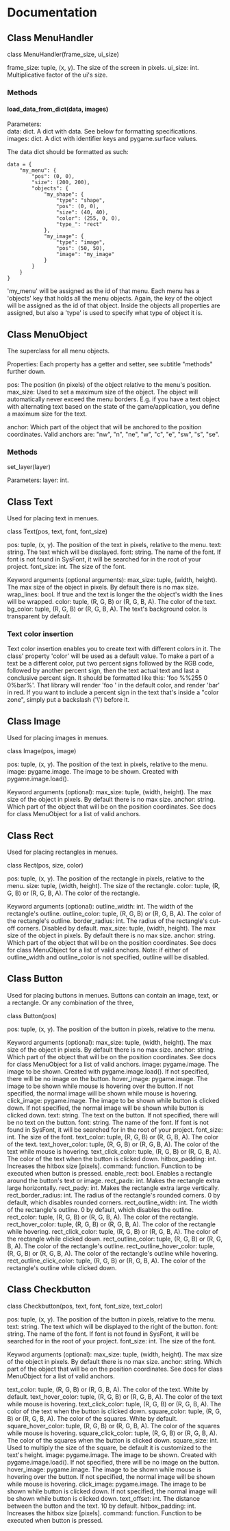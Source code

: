 # Documentation

## Class MenuHandler

class MenuHandler(frame_size, ui_size)

frame_size: tuple, (x, y). The size of the screen in pixels.
ui_size: int. Multiplicative factor of the ui's size.

### Methods

#### load_data_from_dict(data, images)

Parameters:  
data: dict. A dict with data. See below for formatting specifications.  
images: dict. A dict with identifier keys and pygame.surface values.

The data dict should be formatted as such:  
```
data = {
    "my_menu": {
        "pos": (0, 0),
        "size": (200, 200),
        "objects": {
            "my_shape": {
                "type": "shape",
                "pos": (0, 0),
                "size": (40, 40),
                "color": (255, 0, 0),
                "type_": "rect"
            },
            "my_image": {
                "type": "image",
                "pos": (50, 50),
                "image": "my_image"
            }
        }
    }
}
```
'my_menu' will be assigned as the id of that menu. Each menu has a 'objects' key that holds all the menu objects. Again, the key of the object will be assigned as the id of that object. Inside the objects all properties are assigned, but also a 'type' is used to specify what type of object it is.

## Class MenuObject

The superclass for all menu objects.

Properties:
Each property has a getter and setter, see subtitle "methods" further down.

pos: The position (in pixels) of the object relative to the menu's position.
max_size: Used to set a maximum size of the object. The object will automatically never exceed the menu borders. E.g. if you have a text object with alternating text based on the state of the game/application, you define a maximum size for the text.

anchor: Which part of the object that will be anchored to the position coordinates. Valid anchors are: "nw", "n", "ne", "w", "c", "e", "sw", "s", "se".

### Methods

set_layer(layer)

Parameters:
layer: int.


## Class Text
Used for placing text in menues.

class Text(pos, text, font, font_size)

pos: tuple, (x, y). The position of the text in pixels, relative to the menu.
text: string. The text which will be displayed.
font: string. The name of the font. If font is not found in SysFont, it will be searched for in the root of your project.
font_size: int. The size of the font.

Keyword arguments (optional arguments):
max_size: tuple, (width, height). The max size of the object in pixels. By default there is no max size.
wrap_lines: bool. If true and the text is longer the the object's width the lines will be wrapped.
color: tuple, (R, G, B) or (R, G, B, A). The color of the text.
bg_color: tuple, (R, G, B) or (R, G, B, A). The text's background color. Is transparent by default.

### Text color insertion
Text color insertion enables you to create text with different colors in it. The class' property 'color' will be used as a default value. To make a part of a text be a different color, put two percent signs followed by the RGB code, followed by another percent sign, then the text actual text and last a conclusive percent sign. It should be formatted like this: 'foo %%255 0 0%bar%'. That library will render 'foo ' in the default color, and render 'bar' in red. If you want to include a percent sign in the text that's inside a "color zone", simply put a backslash ('\\') before it.

## Class Image
Used for placing images in menues.

class Image(pos, image)

pos: tuple, (x, y). The position of the text in pixels, relative to the menu.
image: pygame.image. The image to be shown. Created with pygame.image.load().

Keyword arguments (optional):
max_size: tuple, (width, height). The max size of the object in pixels. By default there is no max size.
anchor: string. Which part of the object that will be on the position coordinates. See docs for class MenuObject for a list of valid anchors. 

## Class Rect
Used for placing rectangles in menues.

class Rect(pos, size, color)

pos: tuple, (x, y). The position of the rectangle in pixels, relative to the menu.
size: tuple, (width, height). The size of the rectangle.
color: tuple, (R, G, B) or (R, G, B, A). The color of the rectangle.

Keyword arguments (optional):
outline_width: int. The width of the rectangle's outline.
outline_color: tuple, (R, G, B) or (R, G, B, A). The color of the rectangle's outline.
border_radius: int. The radius of the rectangle's cut-off corners. Disabled by default.
max_size: tuple, (width, height). The max size of the object in pixels. By default there is no max size.
anchor: string. Which part of the object that will be on the position coordinates. See docs for class MenuObject for a list of valid anchors.
Note: if either of outline_width and outline_color is not specified, outline will be disabled.

## Class Button
Used for placing buttons in menues. Buttons can contain an image, text, or a rectangle. Or any combination of the three,

class Button(pos)

pos: tuple, (x, y). The position of the button in pixels, relative to the menu.

Keyword arguments (optional):
max_size: tuple, (width, height). The max size of the object in pixels. By default there is no max size.
anchor: string. Which part of the object that will be on the position coordinates. See docs for class MenuObject for a list of valid anchors.
image: pygame.image. The image to be shown. Created with pygame.image.load(). If not specified, there will be no image on the button.
hover_image: pygame.image. The image to be shown while mouse is hovering over the button. If not specified, the normal image will be shown while mouse is hovering.
click_image: pygame.image. The image to be shown while button is clicked down. If not specified, the normal image will be shown while button is clicked down.
text: string. The text on the button. If not specified, there will be no text on the button.
font: string. The name of the font. If font is not found in SysFont, it will be searched for in the root of your project.
font_size: int. The size of the font.
text_color: tuple, (R, G, B) or (R, G, B, A). The color of the text.
text_hover_color: tuple, (R, G, B) or (R, G, B, A). The color of the text while mouse is hovering.
text_click_color: tuple, (R, G, B) or (R, G, B, A). The color of the text when the button is clicked down.
hitbox_padding: int. Increases the hitbox size [pixels].
command: function. Function to be executed when button is pressed.
enable_rect: bool. Enables a rectangle around the button's text or image.
rect_padx: int. Makes the rectangle extra large horizontally.
rect_pady: int. Makes the rectangle extra large vertically.
rect_border_radius: int. The radius of the rectangle's rounded corners. 0 by default, which disables rounded corners.
rect_outline_width: int. The width of the rectangle's outline. 0 by default, which disables the outline.
rect_color: tuple, (R, G, B) or (R, G, B, A). The color of the rectangle.
rect_hover_color: tuple, (R, G, B) or (R, G, B, A). The color of the rectangle while hovering.
rect_click_color: tuple, (R, G, B) or (R, G, B, A). The color of the rectangle while clicked down.
rect_outline_color: tuple, (R, G, B) or (R, G, B, A). The color of the rectangle's outline.
rect_outline_hover_color: tuple, (R, G, B) or (R, G, B, A). The color of the rectangle's outline while hovering.
rect_outline_click_color: tuple, (R, G, B) or (R, G, B, A). The color of the rectangle's outline while clicked down.

## Class Checkbutton

class Checkbutton(pos, text, font, font_size, text_color)

pos: tuple, (x, y). The position of the button in pixels, relative to the menu.
text: string. The text which will be displayed to the right of the button.
font: string. The name of the font. If font is not found in SysFont, it will be searched for in the root of your project.
font_size: int. The size of the font.

Keywod arguments (optional):
max_size: tuple, (width, height). The max size of the object in pixels. By default there is no max size.
anchor: string. Which part of the object that will be on the position coordinates. See docs for class MenuObject for a list of valid anchors.

text_color: tuple, (R, G, B) or (R, G, B, A). The color of the text. White by default.
text_hover_color: tuple, (R, G, B) or (R, G, B, A). The color of the text while mouse is hovering.
text_click_color: tuple, (R, G, B) or (R, G, B, A). The color of the text when the button is clicked down.
square_color: tuple, (R, G, B) or (R, G, B, A). The color of the squares. White by default.
square_hover_color: tuple, (R, G, B) or (R, G, B, A). The color of the squares while mouse is hovering.
square_click_color: tuple, (R, G, B) or (R, G, B, A). The color of the squares when the button is clicked down.
square_size: int. Used to multiply the size of the square, be default it is customized to the text's height.
image: pygame.image. The image to be shown. Created with pygame.image.load(). If not specified, there will be no image on the button.
hover_image: pygame.image. The image to be shown while mouse is hovering over the button. If not specified, the normal image will be shown while mouse is hovering.
click_image: pygame.image. The image to be shown while button is clicked down. If not specified, the normal image will be shown while button is clicked down.
text_offset: int. The distance between the button and the text. 10 by default.
hitbox_padding: int. Increases the hitbox size [pixels].
command: function. Function to be executed when button is pressed.